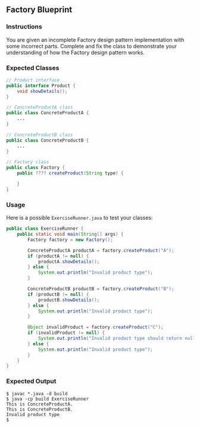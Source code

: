 ## Factory Blueprint

### Instructions

You are given an incomplete Factory design pattern implementation with some incorrect parts. Complete and fix the class to demonstrate your understanding of how the Factory design pattern works.

### Expected Classes

```java
// Product interface
public interface Product {
    void showDetails();
}

// ConcreteProductA class
public class ConcreteProductA {
    ...
}

// ConcreteProductB class
public class ConcreteProductB {
    ...
}

// Factory class
public class Factory {
    public ???? createProduct(String type) {

    }
}
```

### Usage

Here is a possible `ExerciseRunner.java` to test your classes:

```java
public class ExerciseRunner {
    public static void main(String[] args) {
        Factory factory = new Factory();

        ConcreteProductA productA = factory.createProduct("A");
        if (productA != null) {
            productA.showDetails();
        } else {
            System.out.println("Invalid product type");
        }

        ConcreteProductB productB = factory.createProduct("B");
        if (productB != null) {
            productB.showDetails();
        } else {
            System.out.println("Invalid product type");
        }

        Object invalidProduct = factory.createProduct("C");
        if (invalidProduct != null) {
            System.out.println("Invalid product type should return null");
        } else {
            System.out.println("Invalid product type");
        }
    }
}
```

### Expected Output

```shell
$ javac *.java -d build
$ java -cp build ExerciseRunner
This is ConcreteProductA.
This is ConcreteProductB.
Invalid product type
$
```
